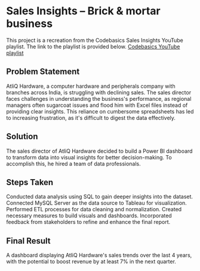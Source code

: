
# Sales Insights – Brick & mortar business 

This project is a recreation from the Codebasics Sales Insights  YouTube playlist. The link to the playlist is provided below.
[Codebasics YouTube playlist](https://www.youtube.com/playlist?list=PLeo1K3hjS3uva8pk1FI3iK9kCOKQdz1I9)


## Problem Statement
AtliQ Hardware, a computer hardware and peripherals company with branches across India, is struggling with declining sales. The sales director faces challenges in understanding the business's performance, as regional managers often sugarcoat issues and flood him with Excel files instead of providing clear insights. This reliance on cumbersome spreadsheets has led to increasing frustration, as it's difficult to digest the data effectively.
## Solution
The sales director of AtliQ Hardware decided to build a Power BI dashboard to transform data into visual insights for better decision-making. To accomplish this, he hired a team of data professionals.
## Steps Taken
Conducted data analysis using SQL to gain deeper insights into the dataset.
Connected MySQL Server as the data source to Tableau for visualization.
Performed ETL processes for data cleaning and normalization.
Created necessary measures to build visuals and dashboards.
Incorporated feedback from stakeholders to refine and enhance the final report.
## Final Result
A dashboard displaying AtliQ Hardware's sales trends over the last 4 years, with the potential to boost revenue by at least 7% in the next quarter.
